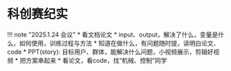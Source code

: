 # 科创赛纪实

!!! note "2025.1.24 会议"
    * 看文档论文
    * input、output，解决了什么，变量是什么，如何使用，训练过程与方法
    * 知道在做什么，有问题随时提，读明白论文、code
    * PPT(story): 目标用户、群体，能解决什么问题，小视频展示，剪辑好视频 
    * 把方案串起来
    * 看论文，看code，找“机械、控制”同学